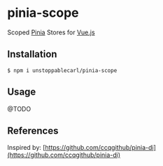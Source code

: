 # pinia-scope

Scoped [Pinia](https://pinia.vuejs.org/) Stores for [Vue.js](https://vuejs.org/)

## Installation

`$ npm i unstoppablecarl/pinia-scope`

## Usage

@TODO


## References

Inspired by: [https://github.com/ccqgithub/pinia-di](https://github.com/ccqgithub/pinia-di)
